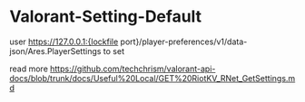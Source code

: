 # Valorant-Setting-Default

user https://127.0.0.1:{lockfile port}/player-preferences/v1/data-json/Ares.PlayerSettings to set


read more https://github.com/techchrism/valorant-api-docs/blob/trunk/docs/Useful%20Local/GET%20RiotKV_RNet_GetSettings.md
